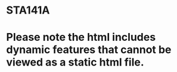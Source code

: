 # STA141A
# Please note the html includes dynamic features that cannot be viewed as a static html file.
